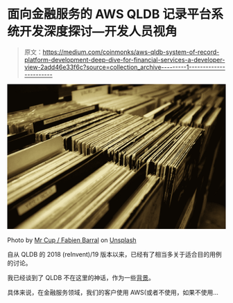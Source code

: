 # 面向金融服务的 AWS QLDB 记录平台系统开发深度探讨—开发人员视角

> 原文：<https://medium.com/coinmonks/aws-qldb-system-of-record-platform-development-deep-dive-for-financial-services-a-developer-view-2add46e33f6c?source=collection_archive---------1----------------------->

![](img/c39bbc1a5fc9e5ee50cc3665f02905b8.png)

Photo by [Mr Cup / Fabien Barral](https://unsplash.com/@iammrcup?utm_source=medium&utm_medium=referral) on [Unsplash](https://unsplash.com?utm_source=medium&utm_medium=referral)

自从 QLDB 的 2018 (reInvent)/19 版本以来，已经有了相当多关于适合目的用例的讨论。

我已经谈到了 QLDB 不在这里的神话，作为一些[背景](/@sureshkvn_56670/5-myths-of-aws-quantum-ledger-database-qldb-8ebdcffac39e)。

具体来说，在金融服务领域，我们的客户使用 AWS(或者不使用，如果不使用…